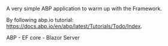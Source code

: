 

A very simple ABP application to warm up with the Framework.

By following abp.io tutorial: https://docs.abp.io/en/abp/latest/Tutorials/Todo/Index.

ABP - EF core - Blazor Server